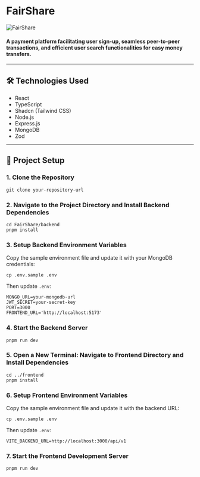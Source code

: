 # FairShare

![FairShare](./frontend/public/assets/project-FairShare.jpg)

#### A payment platform facilitating user sign-up, seamless peer-to-peer transactions, and efficient user search functionalities for easy money transfers.

---

## 🛠️ Technologies Used
- React
- TypeScript
- Shadcn (Tailwind CSS)
- Node.js
- Express.js
- MongoDB
- Zod

---

## 🚀 Project Setup

### 1. Clone the Repository
```
git clone your-repository-url
```

### 2. Navigate to the Project Directory and Install Backend Dependencies
```
cd FairShare/backend
pnpm install
```

### 3. Setup Backend Environment Variables
Copy the sample environment file and update it with your MongoDB credentials:
```
cp .env.sample .env
```
Then update `.env`:
```
MONGO_URL=your-mongodb-url
JWT_SECRET=your-secret-key
PORT=3000
FRONTEND_URL='http://localhost:5173'
```

### 4. Start the Backend Server
```
pnpm run dev
```

### 5. Open a New Terminal: Navigate to Frontend Directory and Install Dependencies
```
cd ../frontend
pnpm install
```

### 6. Setup Frontend Environment Variables
Copy the sample environment file and update it with the backend URL:
```
cp .env.sample .env
```
Then update `.env`:
```
VITE_BACKEND_URL=http://localhost:3000/api/v1
```

### 7. Start the Frontend Development Server
```
pnpm run dev
```
